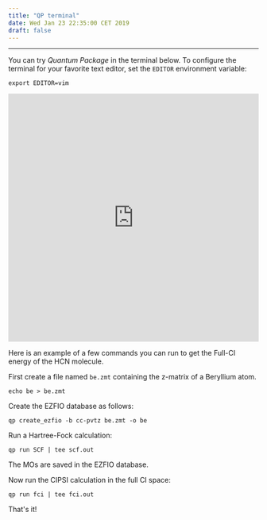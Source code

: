 ```yaml
---
title: "QP terminal"
date: Wed Jan 23 22:35:00 CET 2019
draft: false
---
```



---------------------

You can try *Quantum Package* in the terminal below.
To configure the terminal for your favorite text editor,
set the ``EDITOR`` environment variable:

```
export EDITOR=vim
```

<iframe id="shellframe" src="http://irssv2.ups-tlse.fr/siab/" width="100%" height="500" frameBorder="0" scrolling="no">Browser not compatible.</iframe>
</body>


Here is an example of a few commands you can run to
get the Full-CI energy of the HCN molecule.

First create a file named `be.zmt` containing the z-matrix of a Beryllium atom.

``` 
echo be > be.zmt
```

Create the EZFIO database as follows:

```
qp create_ezfio -b cc-pvtz be.zmt -o be
```

Run a Hartree-Fock calculation:

```
qp run SCF | tee scf.out
```

The MOs are saved in the EZFIO database. 

Now run the CIPSI calculation in the full CI space:

```
qp run fci | tee fci.out
```

That's it!



